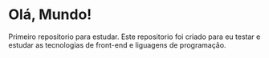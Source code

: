 # Olá, Mundo!
 Primeiro repositorio para estudar.
 Este repositorio foi criado para eu testar e estudar as tecnologias de front-end e liguagens de programação.
